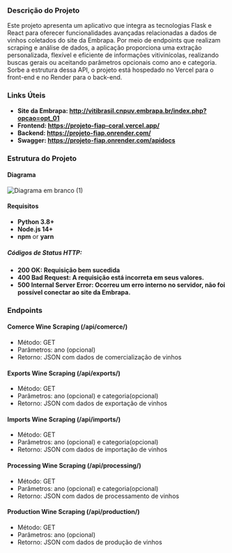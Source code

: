 ### Descrição do Projeto

Este projeto apresenta um aplicativo que integra as tecnologias Flask e React para oferecer funcionalidades avançadas relacionadas a dados de vinhos coletados do site da Embrapa. Por meio de endpoints que realizam scraping e análise de dados, a aplicação proporciona uma extração personalizada, flexível e eficiente de informações vitivinícolas, realizando buscas gerais ou aceitando parâmetros opcionais como ano e categoria. Sorbe a estrutura dessa API, o projeto está hospedado no Vercel para o front-end e no Render para o back-end.

### Links Úteis

- **Site da Embrapa: http://vitibrasil.cnpuv.embrapa.br/index.php?opcao=opt_01**
- **Frontend: https://projeto-fiap-coral.vercel.app/**
- **Backend: https://projeto-fiap.onrender.com/**
- **Swagger: https://projeto-fiap.onrender.com/apidocs**

### Estrutura do Projeto

#### Diagrama

![Diagrama em branco (1)](https://github.com/user-attachments/assets/effda8a5-569b-407d-853f-3c6bd32e20f6)

#### Requisitos

- **Python 3.8+**  
- **Node.js 14+**  
- **npm** or **yarn**


##### Códigos de Status HTTP:

- **200 OK: Requisição bem sucedida**
- **400 Bad Request: A requisição está incorreta em seus valores.**
- **500 Internal Server Error: Ocorreu um erro interno no servidor, não foi possível conectar ao site da Embrapa.**

### Endpoints

#### Comerce Wine Scraping (/api/comerce/) 
  - Método: GET
  - Parâmetros: ano (opcional)
  - Retorno: JSON com dados de comercialização de vinhos

#### Exports Wine Scraping (/api/exports/) 
  - Método: GET
  - Parâmetros: ano (opcional) e categoria(opcional)
  - Retorno: JSON com dados de exportação de vinhos

#### Imports Wine Scraping (/api/imports/) 
  - Método: GET
  - Parâmetros: ano (opcional) e categoria(opcional)
  - Retorno: JSON com dados de importação de vinhos

#### Processing Wine Scraping (/api/processing/) 
  - Método: GET
  - Parâmetros: ano (opcional) e categoria(opcional)
  - Retorno: JSON com dados de processamento de vinhos

#### Production Wine Scraping (/api/production/) 
  - Método: GET
  - Parâmetros: ano (opcional)
  - Retorno: JSON com dados de produção de vinhos
  
